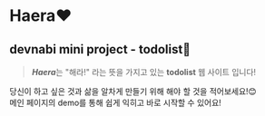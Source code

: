 # Haera♥
## devnabi mini project - todolist📝
> ***Haera***는 "해라!" 라는 뜻을 가지고 있는 **todolist** 웹 사이트 입니다!<br>

당신이 하고 싶은 것과 삶을 알차게 만들기 위해 해야 할 것을 적어보세요!😊<br>
메인 페이지의 demo를 통해 쉽게 익히고 바로 시작할 수 있어요!